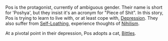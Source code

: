 Pos is the protagonist, currently of ambiguous gender. Their name is short for 'Poshya', but they insist it's an acronym for "Piece of Shit". In this story, Pos is trying to learn to live with, or at least cope with, [Depression](Depression.md). They also suffer from [Self-Loathing](Self-Loathing.md), experience thoughts of [Nihilism](Nihilism.md).

At a pivotal point in their depression, Pos adopts a cat, [Bittles](Bittles.md).